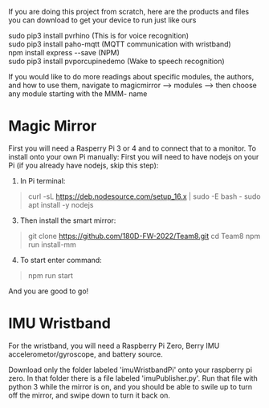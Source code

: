 If you are doing this project from scratch, here are the products and files you can download to get your device to run just like ours

sudo pip3 install pvrhino  (This is for voice recognition)  
sudo pip3 install paho-mqtt    (MQTT communication with wristband)  
npm install express --save   (NPM)  
sudo pip3 install pvporcupinedemo    (Wake to speech recognition)  

If you would like to do more readings about specific modules, the authors, and how to use them, navigate to magicmirror --> modules --> then choose any module starting with the MMM- name

# Magic Mirror

First you will need a Rasperry Pi 3 or 4 and to connect that to a monitor.
To install onto your own Pi manually:
First you will need to have nodejs on your Pi (if you already have nodejs, skip this step):
1) In Pi terminal:
> curl -sL https://deb.nodesource.com/setup_16.x | sudo -E bash -
> sudo apt install -y nodejs

3) Then install the smart mirror:
> git clone https://github.com/180D-FW-2022/Team8.git
> cd Team8
> npm run install-mm
4) To start enter command:
> npm run start

And you are good to go!

# IMU Wristband

For the wristband, you will need a Raspberry Pi Zero, Berry IMU accelerometor/gyroscope, and battery source.

Download only the folder labeled 'imuWristbandPi' onto your raspberry pi zero. In that folder there is a file labeled 'imuPublisher.py'. Run that file with python 3 while the mirror is on, and you should be able to swile up to turn off the mirror, and swipe down to turn it back on.

